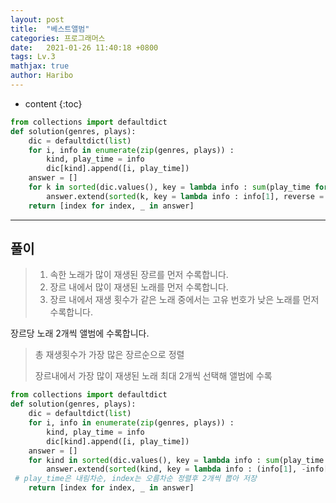 ```yaml
---
layout: post
title:  "베스트앨범"
categories: 프로그래머스
date:   2021-01-26 11:40:18 +0800
tags: Lv.3 
mathjax: true
author: Haribo
---
```


* content
{:toc}
```python
from collections import defaultdict
def solution(genres, plays):
    dic = defaultdict(list)
    for i, info in enumerate(zip(genres, plays)) :
        kind, play_time = info
        dic[kind].append([i, play_time])
    answer = []
    for k in sorted(dic.values(), key = lambda info : sum(play_time for i, play_time in info), reverse = True) :
        answer.extend(sorted(k, key = lambda info : info[1], reverse = True)[:2])
    return [index for index, _ in answer]
```

---









## 풀이

> 1. 속한 노래가 많이 재생된 장르를 먼저 수록합니다.
> 2. 장르 내에서 많이 재생된 노래를 먼저 수록합니다.
> 3. 장르 내에서 재생 횟수가 같은 노래 중에서는 고유 번호가 낮은 노래를 먼저 수록합니다.

장르당 노래 2개씩 앨범에 수록합니다.

> 총 재생횟수가 가장 많은 장르순으로 정렬
>
> 장르내에서 가장 많이 재생된 노래 최대 2개씩 선택해 앨범에 수록

```python
from collections import defaultdict
def solution(genres, plays):
    dic = defaultdict(list)
    for i, info in enumerate(zip(genres, plays)) :
        kind, play_time = info
        dic[kind].append([i, play_time])
    answer = []
    for kind in sorted(dic.values(), key = lambda info : sum(play_time for i, play_time in info), reverse = True) : # 총 재생수가 가장 많은 장르 [index, play_time]리스트 순으로 반복문 수행
        answer.extend(sorted(kind, key = lambda info : (info[1], -info[0]), reverse = True)[:2])
 # play_time은 내림차순, index는 오름차순 정렬후 2개씩 뽑아 저장
    return [index for index, _ in answer]
```

